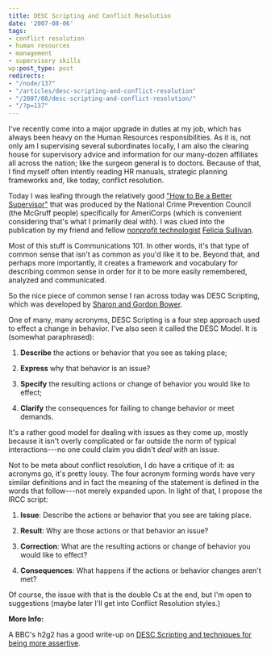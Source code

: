 ```yaml
---
title: DESC Scripting and Conflict Resolution
date: '2007-08-06'
tags:
- conflict resolution
- human resources
- management
- supervisory skills
wp:post_type: post
redirects:
- "/node/137"
- "/articles/desc-scripting-and-conflict-resolution"
- "/2007/08/desc-scripting-and-conflict-resolution/"
- "/?p=137"
---
```


I've recently come into a major upgrade in duties at my job, which has always been heavy on the Human Resources responsibilities. As it is, not only am I supervising several subordinates locally, I am also the clearing house for supervisory advice and information for our many-dozen affiliates all across the nation; like the surgeon general is to doctors. Because of that, I find myself often intently reading HR manuals, strategic planning frameworks and, like today, conflict resolution.

Today I was leafing through the relatively good ["How to Be a Better Supervisor"](http://nationalserviceresources.org/resources/online_pubs/program_management/) that was produced by the National Crime Prevention Council (the McGruff people) specifically for AmeriCorps (which is convenient considering that's what I primarily deal with). I was clued into the publication by my friend and fellow [nonprofit technologist](http://organizerscollaborative.org/staff) [Felicia Sullivan](http://www.feliciasullivan.net/).

Most of this stuff is Communications 101. In other words, it's that type of common sense that isn't as common as you'd like it to be. Beyond that, and perhaps more importantly, it creates a framework and vocabulary for describing common sense in order for it to be more easily remembered, analyzed and communicated.

So the nice piece of common sense I ran across today was DESC Scripting, which was developed by [Sharon and Gordon Bower](http://www.amazon.ca/Asserting-Yourself-Practical-Positive-Change/dp/0738209716).

One of many, many acronyms, DESC Scripting is a four step approach used to effect a change in behavior. I've also seen it called the DESC Model. It is (somewhat paraphrased):

1. **Describe** the actions or behavior that you see as taking place;

2. **Express** why that behavior is an issue?

3. **Specify** the resulting actions or change of behavior you would like to effect;

4. **Clarify** the consequences for failing to change behavior or meet demands.

It's a rather good model for dealing with issues as they come up, mostly because it isn't overly complicated or far outside the norm of typical interactions---no one could claim you didn't _deal with_ an issue.

Not to be meta about conflict resolution, I do have a critique of it: as acronyms go, it's pretty lousy. The four acronym forming words have very similar definitions and in fact the meaning of the statement is defined in the words that follow---not merely expanded upon. In light of that, I propose the IRCC script:

1. **Issue**: Describe the actions or behavior that you see are taking place.

2. **Result**: Why are those actions or that behavior an issue?

3. **Correction**: What are the resulting actions or change of behavior you would like to effect?

4. **Consequences**: What happens if the actions or behavior changes aren't met?

Of course, the issue with that is the double Cs at the end, but I'm open to suggestions (maybe later I'll get into Conflict Resolution styles.)

**More Info:**

A BBC's h2g2 has a good write-up on [DESC Scripting and techniques for being more assertive](http://www.bbc.co.uk/dna/h2g2/A2998551).

